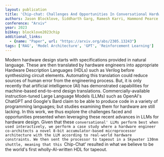 ```yaml
---
layout: publication
title: 'Chip-chat: Challenges And Opportunities In Conversational Hardware Design'
authors: Jason Blocklove, Siddharth Garg, Ramesh Karri, Hammond Pearce
conference: "Arxiv"
year: 2023
bibkey: blocklove2023chip
additional_links:
  - {name: "Paper", url: "https://arxiv.org/abs/2305.13243"}
tags: ['RAG', 'Model Architecture', 'GPT', 'Reinforcement Learning']
---
```

Modern hardware design starts with specifications provided in natural
language. These are then translated by hardware engineers into appropriate
Hardware Description Languages (HDLs) such as Verilog before synthesizing
circuit elements. Automating this translation could reduce sources of human
error from the engineering process. But, it is only recently that artificial
intelligence (AI) has demonstrated capabilities for machine-based end-to-end
design translations. Commercially-available instruction-tuned Large Language
Models (LLMs) such as OpenAI's ChatGPT and Google's Bard claim to be able to
produce code in a variety of programming languages; but studies examining them
for hardware are still lacking. In this work, we thus explore the challenges
faced and opportunities presented when leveraging these recent advances in LLMs
for hardware design. Given that these `conversational' LLMs perform best when
used interactively, we perform a case study where a hardware engineer
co-architects a novel 8-bit accumulator-based microprocessor architecture with
the LLM according to real-world hardware constraints. We then sent the
processor to tapeout in a Skywater 130nm shuttle, meaning that this `Chip-Chat'
resulted in what we believe to be the world's first wholly-AI-written HDL for
tapeout.
